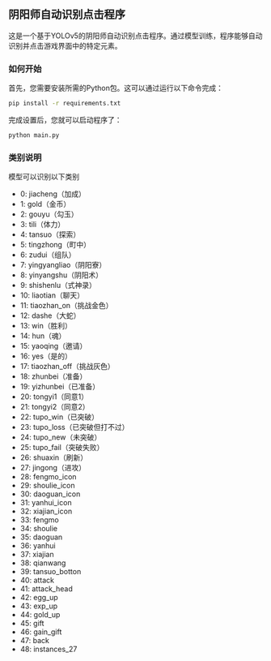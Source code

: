 ## 阴阳师自动识别点击程序
这是一个基于YOLOv5的阴阳师自动识别点击程序。通过模型训练，程序能够自动识别并点击游戏界面中的特定元素。

### 如何开始
首先，您需要安装所需的Python包。这可以通过运行以下命令完成：

```bash
pip install -r requirements.txt
```

完成设置后，您就可以启动程序了：

```bash
python main.py
```

### 类别说明
模型可以识别以下类别
*  0: jiacheng（加成）
*  1: gold（金币）
*  2: gouyu（勾玉）
*  3: tili（体力）
*  4: tansuo（探索）
*  5: tingzhong（町中）
*  6: zudui（组队）
*  7: yingyangliao（阴阳寮）
*  8: yinyangshu（阴阳术）
*  9: shishenlu（式神录）
*  10: liaotian（聊天）
*  11: tiaozhan_on（挑战金色）
*  12: dashe（大蛇）
*  13: win（胜利）
*  14: hun（魂）
*  15: yaoqing（邀请）
*  16: yes（是的）
*  17: tiaozhan_off（挑战灰色）
*  18: zhunbei（准备）
*  19: yizhunbei（已准备）
*  20: tongyi1（同意1）
*  21: tongyi2（同意2）
*  22: tupo_win（已突破）
*  23: tupo_loss（已突破但打不过）
*  24: tupo_new（未突破）
*  25: tupo_fail（突破失败）
*  26: shuaxin（刷新）
*  27: jingong（进攻）
*  28: fengmo_icon
*  29: shoulie_icon
*  30: daoguan_icon
*  31: yanhui_icon
*  32: xiajian_icon
*  33: fengmo
*  34: shoulie
*  35: daoguan
*  36: yanhui
*  37: xiajian
*  38: qianwang
*  39: tansuo_botton
*  40: attack
*  41: attack_head
*  42: egg_up
*  43: exp_up
*  44: gold_up
*  45: gift
*  46: gain_gift
*  47: back
*  48: instances_27